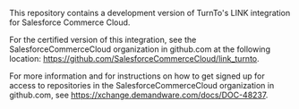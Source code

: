 This repository contains a development version of TurnTo's LINK integration for Salesforce Commerce Cloud.

For the certified version of this integration, see the SalesforceCommerceCloud organization in github.com at the following location: https://github.com/SalesforceCommerceCloud/link_turnto.

For more information and for instructions on how to get signed up for access to repositories in the SalesforceCommerceCloud organization in github.com, see https://xchange.demandware.com/docs/DOC-48237.
